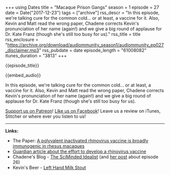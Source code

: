 +++
using Dates
title = "Macaque Prison Gangs"
season = 1
episode = 27
date = Date("2017-12-23")
tags = ["archive"]
rss_descr = "In this episode, we're talking cure for the common cold... or at least, a vaccine for it. Also, Kevin and Matt read the wrong paper, Chadene corrects Kevin's pronunciation of her name (again!) and we give a big round of applause for Dr. Kate Franz (though she's still too busy for us)."
rss_title = title
rss_enclosure = "https://archive.org/download/audiommunity_season1/audiommunity_ep027_disclaimer.mp3"
rss_pubdate = date
episode_length = "61008082"
itunes_duration = "3813"
+++

{{episode_title}}

{{embed_audio}}

In this episode, we're talking cure for the common cold... or at least, a vaccine for it. Also, Kevin and Matt read the wrong paper, Chadene corrects Kevin's pronunciation of her name (again!) and we give a big round of applause for Dr. Kate Franz (though she's still too busy for us).

[Support us on Patreon](https://www.patreon.com/audiommunity)!
[Like us on Facebook](https://www.facebook.com/audiommunity/)!
Leave us a review on iTunes, Stitcher or where ever you listen to us!

---

**Links:**

- The Paper: [A polyvalent inactivated rhinovirus vaccine is broadly immunogenic in rhesus macaques](https://www.nature.com/articles/ncomms12838)
- [Guardian article about the effort to develop a rhinovirus vaccine](https://www.theguardian.com/news/2017/oct/06/why-cant-we-cure-the-common-cold)
- Chadene's Blog - [The SciMinded Idealist](http://thescimindedidealist.blogspot.com/) (and [her post](http://thescimindedidealist.blogspot.com/2017/12/bugs-in-your-gut-and-cancer.html) about episode 26)
- Kevin's Beer - [Left Hand Milk Stout](http://lefthandbrewing.com/beers/milk-stout/)

